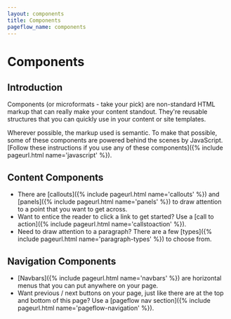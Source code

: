 ```yaml
---
layout: components
title: Components
pageflow_name: components
---
```


# Components

## Introduction

<p class="leader">Components (or microformats - take your pick) are non-standard HTML markup that can really make your content standout. They're reusable structures that you can quickly use in your content or site templates.</p>

Wherever possible, the markup used is semantic. To make that possible, some of these components are powered behind the scenes by JavaScript. [Follow these instructions if you use any of these components]({% include pageurl.html name='javascript' %}).

## Content Components

* There are [callouts]({% include pageurl.html name='callouts' %}) and [panels]({% include pageurl.html name='panels' %}) to draw attention to a point that you want to get across.
* Want to entice the reader to click a link to get started? Use a [call to action]({% include pageurl.html name='callstoaction' %}).
* Need to draw attention to a paragraph? There are a few [types]({% include pageurl.html name='paragraph-types' %}) to choose from.

## Navigation Components

* [Navbars]({% include pageurl.html name='navbars' %}) are horizontal menus that you can put anywhere on your page.
* Want previous / next buttons on your page, just like there are at the top and bottom of this page? Use a [pageflow nav section]({% include pageurl.html name='pageflow-navigation' %}).